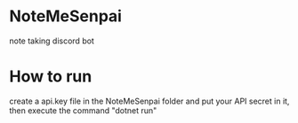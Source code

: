 # NoteMeSenpai
note taking discord bot

# How to run

create a api.key file in the NoteMeSenpai folder and put your API secret in it, then execute the command "dotnet run"
